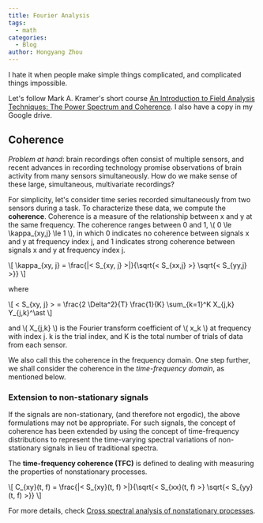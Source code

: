 ```yaml
---
title: Fourier Analysis
tags:
  - math
categories:
  - Blog
author: Hongyang Zhou
---
```


I hate it when people make simple things complicated, and complicated things impossible.

Let's follow Mark A. Kramer's short course [An Introduction to Field Analysis Techniques: The Power Spectrum and Coherence](https://www.google.com/url?sa=t&rct=j&q=&esrc=s&source=web&cd=&ved=2ahUKEwjb9rHbwqH0AhVtxosKHZggDuYQFnoECAQQAQ&url=https%3A%2F%2Fwww.sfn.org%2F~%2Fmedia%2FSfN%2FDocuments%2FShort%2520Courses%2F2013%2520Short%2520Course%2520II%2FSC2%2520Kramer.ashx&usg=AOvVaw1cR0HUTjm4MKtCBzvwwxDA). I also have a copy in my Google drive.

## Coherence

*Problem at hand*: brain recordings often consist of multiple sensors, and recent advances in recording technology promise observations of brain activity from many sensors simultaneously. How do we make sense of these large, simultaneous, multivariate recordings?

For simplicity, let's consider time series recorded simultaneously from two sensors during a task. To characterize these data, we compute the **coherence**. Coherence is a measure of the relationship between x and y at the same frequency. The coherence ranges between 0 and 1, \\( 0 \le \kappa_{xy,j} \le 1 \\), in which 0 indicates no coherence between signals x and y at frequency index j, and 1 indicates strong coherence between signals x and y at frequency index j.

\\[
\kappa_{xy, j} = \frac{|\< S_{xy, j} \>|}{\sqrt{\< S_{xx,j} \>} \sqrt{\< S_{yy,j} \>}}
\\]

where

\\[
\< S_{xy, j} \> = \frac{2 \Delta^2}{T} \frac{1}{K} \sum_{k=1}^K X_{j,k} Y_{j,k}^\ast
\\]

and \\( X_{j,k} \\) is the Fourier transform coefficient of \\( x_k \\) at frequency with index j. k is the trial index, and K is the total number of trials of data from each sensor.

We also call this the coherence in the frequency domain. One step further, we shall consider the coherence in the *time-frequency domain*, as mentioned below.

### Extension to non-stationary signals

If the signals are non-stationary, (and therefore not ergodic), the above formulations may not be appropriate. For such signals, the concept of coherence has been extended by using the concept of time-frequency distributions to represent the time-varying spectral variations of non-stationary signals in lieu of traditional spectra.

The **time-frequency coherence (TFC)** is defined to dealing with measuring the properties of nonstationary processes.

\\[
C_{xy}(t, f) = \frac{|\< S_{xy}(t, f) \>|}{\sqrt{\< S_{xx}(t, f) \>} \sqrt{\< S_{yy}(t, f) \>}}
\\]

For more details, check [Cross spectral analysis of nonstationary processes](https://ieeexplore.ieee.org/stamp/stamp.jsp?tp=&arnumber=53742).